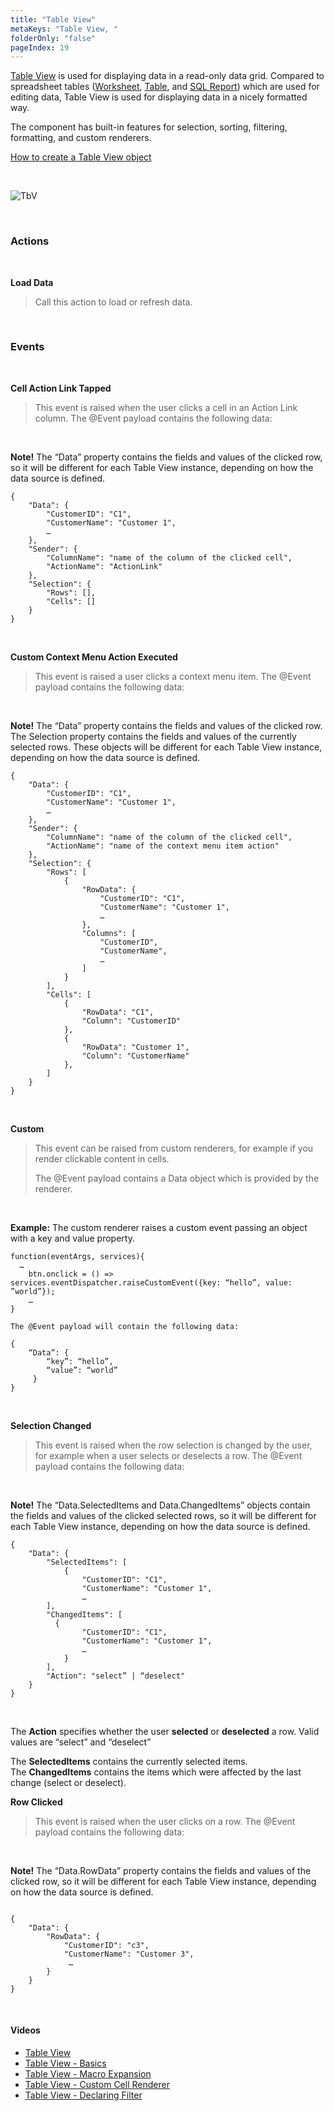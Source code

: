 ```yaml
---
title: "Table View"
metaKeys: "Table View, "
folderOnly: "false"
pageIndex: 19
---
```




[Table View](../../tableview.md) is used for displaying data in a read-only data grid. Compared to spreadsheet tables ([Worksheet](../../worksheets.md), [Table](../../tables.md), and [SQL Report](../../sqlreports.md)) which are used for editing data, Table View is used for displaying data in a nicely formatted way.

The component has built-in features for selection, sorting, filtering, formatting, and custom renderers.

[How to create a Table View object](tableview.md)

<br/>

![TbV](https://profitbasedocs.blob.core.windows.net/images/TbView1.png)

<br/>


### Actions

<br/>

**Load Data**
>
>Call this action to load or refresh data. 


<br/>


### Events
<br/>

**Cell Action Link Tapped**

>This event is raised when the user clicks a cell in an Action Link column. The @Event payload contains the following data:

<br/>

**Note!** The “Data” property contains the fields and values of the clicked row, so it will be different for each Table View instance, depending on how the data source is defined.

```
{
    "Data": {
        "CustomerID": "C1",
        "CustomerName": "Customer 1",
        …        
    },
    "Sender": {
        "ColumnName": "name of the column of the clicked cell",
        "ActionName": "ActionLink"
    },
    "Selection": {
        "Rows": [],
        "Cells": []
    }
}
```

<br/>

**Custom Context Menu Action Executed**

>This event is raised a user clicks a context menu item. The @Event payload contains the following data:

<br/>

**Note!** The “Data” property contains the fields and values of the clicked row. The Selection property contains the fields and values of the currently selected rows. These objects will be different for each Table View instance, depending on how the data source is defined.

```
{
    "Data": {
        "CustomerID": "C1",
        "CustomerName": "Customer 1",
        …
    },
    "Sender": {
        "ColumnName": "name of the column of the clicked cell",
        "ActionName": "name of the context menu item action"
    },
    "Selection": {
        "Rows": [
            {
                "RowData": {
                    "CustomerID": "C1",
                    "CustomerName": "Customer 1",
                    …                   
                },
                "Columns": [
                    "CustomerID",
                    "CustomerName",
                    …
                ]
            }
        ],
        "Cells": [
            {
                "RowData": "C1",
                "Column": "CustomerID"
            },
            {
                "RowData": "Customer 1",
                "Column": "CustomerName"
            }, 
        ]
    }
}
```

<br/>

**Custom**

>This event can be raised from custom renderers, for example if you render clickable content in cells. 
>
>The @Event payload contains a Data object which is provided by the renderer. 

<br/>

**Example:** The custom renderer raises a custom event passing an object with a key and value property.

```
function(eventArgs, services){
  …
    btn.onclick = () => services.eventDispatcher.raiseCustomEvent({key: “hello”, value: ”world”});
    …    
}

The @Event payload will contain the following data:

{
    “Data”: {
        “key”: “hello”,
        “value”: “world”
     }
}
```
<br/>

**Selection Changed**
>
>This event is raised when the row selection is changed by the user, for example when a user selects or deselects a row. 
>The @Event payload contains the following data:

<br/>

**Note!** The “Data.SelectedItems and Data.ChangedItems” objects contain the fields and values of the clicked selected rows, so it will be different for each Table View instance, depending on how the data source is defined.

```
{
    "Data": {
        "SelectedItems": [
            {
                "CustomerID": "C1",
                "CustomerName": "Customer 1",
                …
        ],
        "ChangedItems": [
          {
                "CustomerID": "C1",
                "CustomerName": "Customer 1",
                …                
            }
        ],
        "Action": "select” | “deselect"
    }
}
```
<br/>

The **Action** specifies whether the user **selected** or **deselected** a row. Valid values are “select” and “deselect”

The **SelectedItems** contains the currently selected items.  
The **ChangedItems** contains the items which were affected by the last change (select or deselect).
<br/>

**Row Clicked**
>
>This event is raised when the user clicks on a row. The @Event payload contains the following data:

<br/>

**Note!** The “Data.RowData” property contains the fields and values of the clicked row, so it will be different for each Table View instance, depending on how the data source is defined.

```

{
    "Data": {
        "RowData": {
            "CustomerID": "c3",
            "CustomerName": "Customer 3",
             …            
        }
    }
}

```

<br/>

#### Videos

* [Table View](../../../videos/tableview.md)
* [Table View - Basics](https://profitbasedocs.blob.core.windows.net/videos/Table%20View%20-%20Basics.mp4)
* [Table View - Macro Expansion](https://profitbasedocs.blob.core.windows.net/videos/Table%20View%20-%20Macro%20Expansion.mp4)
* [Table View - Custom Cell Renderer](https://profitbasedocs.blob.core.windows.net/videos/Table%20View%20-%20Custom%20Cell%20Renderer.mp4)
* [Table View - Declaring Filter](https://profitbasedocs.blob.core.windows.net/videos/Table%20View%20-%20Declaring%20Filter.mp4)


